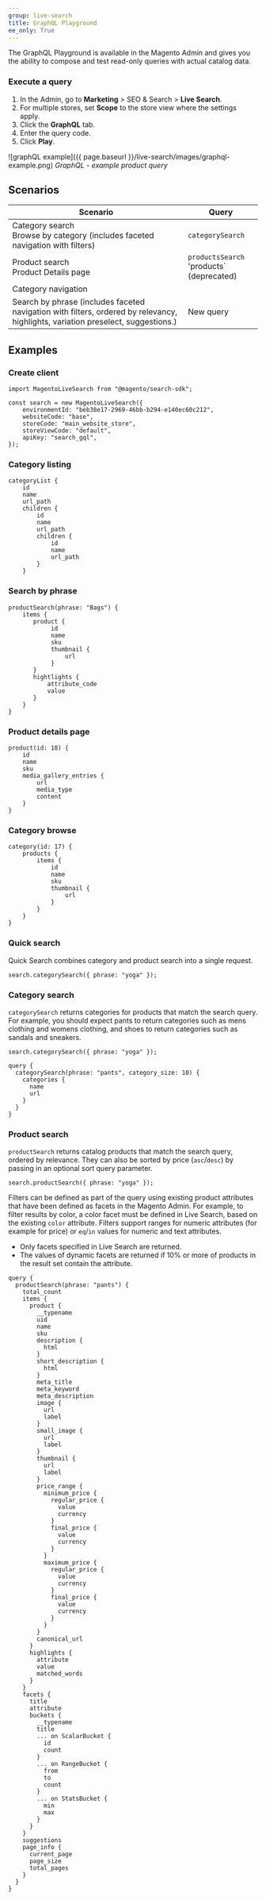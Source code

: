 ```yaml
---
group: live-search
title: GraphQL Playground
ee_only: True
---
```


The GraphQL Playground is available in the Magento Admin and gives you the ability to compose and test read-only queries with actual catalog data.

### Execute a query

1.	In the Admin, go to **Marketing** > SEO & Search > **Live Search**.
1.	For multiple stores, set **Scope** to the store view where the settings apply.
1.	Click the **GraphQL** tab.
1.	Enter the query code.
1.	Click **Play**.

   ![graphQL example]({{ page.baseurl }}/live-search/images/graphql-example.png)
   _GraphQL - example product query_

## Scenarios

|**Scenario**|**Query**|
|---|---|
|Category search<br />Browse by category (includes faceted navigation with filters)|`categorySearch`|
|Product search<br />Product Details page|`productsSearch`<br />'products` (deprecated)|
|Category navigation||`categoryList`|
|Search by phrase (includes faceted navigation with filters, ordered by relevancy, highlights, variation preselect, suggestions.)|New query|

## Examples

### Create client

```text
import MagentoLiveSearch from "@magento/search-sdk";

const search = new MagentoLiveSearch({
    environmentId: "beb38e17-2969-46bb-b294-e140ec60c212",
    websiteCode: "base",
    storeCode: "main_website_store",
    storeViewCode: "default",
    apiKey: "search_gql",
});
```

### Category listing

```text
categoryList {
    id
    name
    url_path
    children {
        id
        name
        url_path
        children {
            id
            name
            url_path
        }
    }
```

### Search by phrase

```text
productSearch(phrase: "Bags") {
    items {
       product {
            id
            name
            sku
            thumbnail {
                url
            }
       }
       hightlights {
           attribute_code
           value
       }
    }
}
```

### Product details page

```text
product(id: 18) {
    id
    name
    sku
    media_gallery_entries {
        url
        media_type
        content
    }
}
```

### Category browse

```text
category(id: 17) {
    products {
        items {
            id
            name
            sku
            thumbnail {
                url
            }
        }
    }
}
```

### Quick search

Quick Search combines category and product search into a single request.

```text
search.categorySearch({ phrase: "yoga" });
```

### Category search

`categorySearch` returns categories for products that match the search query. For example, you should expect pants to return categories such as mens clothing and womens clothing, and shoes to return categories such as sandals and sneakers.

```text
search.categorySearch({ phrase: "yoga" });
```

```text
query {
  categorySearch(phrase: "pants", category_size: 10) {
    categories {
      name
      url
    }
  }
}
```

### Product search

`productSearch` returns catalog products that match the search query, ordered by relevance. They can also be sorted by price (`asc`/`desc`) by passing in an optional sort query parameter.

```text
search.productSearch({ phrase: "yoga" });
```

Filters can be defined as part of the query using existing product attributes that have been defined as facets in the Magento Admin. For example, to filter results by color, a color facet must be defined in Live Search, based on the existing `color` attribute. Filters support ranges for numeric attributes (for example for price) or `eq`/`in` values for numeric and text attributes.

- Only facets specified in Live Search are returned.
- The values of dynamic facets are returned if 10% or more of products in the result set contain the attribute.

```text
query {
  productSearch(phrase: "pants") {
    total_count
    items {
      product {
        __typename
        uid
        name
        sku
        description {
          html
        }
        short_description {
          html
        }
        meta_title
        meta_keyword
        meta_description
        image {
          url
          label
        }
        small_image {
          url
          label
        }
        thumbnail {
          url
          label
        }
        price_range {
          minimum_price {
            regular_price {
              value
              currency
            }
            final_price {
              value
              currency
            }
          }
          maximum_price {
            regular_price {
              value
              currency
            }
            final_price {
              value
              currency
            }
          }
        }
        canonical_url
      }
      highlights {
        attribute
        value
        matched_words
      }
    }
    facets {
      title
      attribute
      buckets {
        __typename
        title
        ... on ScalarBucket {
          id
          count
        }
        ... on RangeBucket {
          from
          to
          count
        }
        ... on StatsBucket {
          min
          max
        }
      }
    }
    suggestions
    page_info {
      current_page
      page_size
      total_pages
    }
  }
}
```
